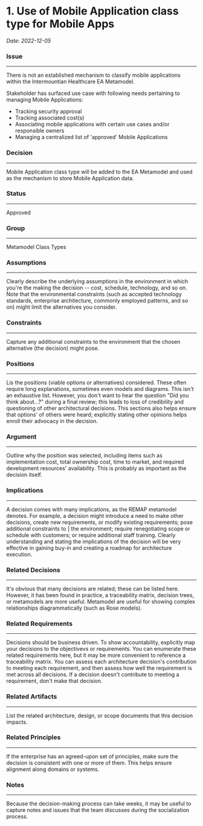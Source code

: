 # 1. Use of Mobile Application class type for Mobile Apps

_Date: 2022-12-05_

### Issue
***
There is not an established mechanism to classify mobile applications within the Intermountian Healthcare EA Metamodel.

Stakeholder has surfaced use case with following needs pertaining to managing Mobile Applications:
* Tracking security approval
* Tracking associated cost(s)
* Associating mobile applications with certain use cases and/or responsible owners
* Managing a centralized list of 'approved' Mobile Applications

### Decision
***
Mobile Application class type will be added to the EA Metamodel and used as the mechanism to store Mobile 
Application data.

### Status
***
Approved

### Group
***
Metamodel Class Types

### Assumptions
***
Clearly describe the underlying assumptions in the environment in which you're the making the decision -- cost, schedule, 
technology, and so on. Note that the environmental constraints (such as accepted technology standards, enterprise architecture, 
commonly employed patterns, and so on) might limit the alternatives you consider.

### Constraints
*** 
Capture any additional constraints to the environment that the chosen alternative (the decision) might pose.

### Positions
***
Lis the positions (viable options or alternatives) considered. These often require long explanations, sometimes even
models and diagrams. This isn't an exhaustive list. However, you don't want to hear the question "Did you think about...?"
during a final review; this leads to loss of credibility and questioning of other architectural decisions. This sections 
also helps ensure that options' of others were heard; explicitly stating other opinions helps enroll their advocacy in 
the decision. 

### Argument
***
Outline why the position was selected, including items such as implementation cost, total ownership cost, time to market, 
and required development resources' availability. This is probably as important as the decision itself.

### Implications
***
A decision comes with many implications, as the REMAP metamodel denotes. For example, a decision might introduce a 
need to make other decisions, create new requirements, or modify existing requirements; pose additional constraints to ]
the environment; require renegotiating scope or schedule with customers; or require additional staff training.
Clearly understanding and stating the implications of the decision will be very effective in gaining buy-in and creating 
a roadmap for architecture execution.

### Related Decisions
***
It's obvious that many decisions are related; these can be listed here. However, it has been found in practice, a 
traceability matrix, decision trees, or metamodels are more useful. Metamodel are useful for showing complex 
relationships diagrammatically (such as Rose models).

### Related Requirements
***
Decisions should be business driven. To show accountability, explicitly map your decisions to the objectivevs or 
requirements. You can enumerate these related requirements here, but it may be more convenient to reference a
traceability matrix. You can assess each architecture decision's contribution to meeting each requirement, and then assess
how well the requirement is met across all decisions. If a decision doesn't contribute to meeting a requirement, don't 
make that decision.

### Related Artifacts
***
List the related architecture, design, or scope documents that this decision impacts. 

### Related Principles
***
If the enterprise has an agreed-upon set of principles, make sure the decision is consistent with one or more of them. 
This helps ensure alignment along domains or systems.

### Notes
***
Because the decision-making process can take weeks, it may be useful to capture notes and issues that the team discusses
during the socialization process.